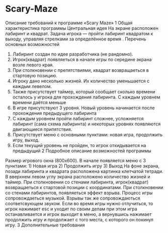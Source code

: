 Scary-Maze
==========
Описание требований к программе
«Scary Maze»
1 Общая характеристика программы
Центральная идея
На экране расположен лабиринт и квадрат. Задача игрока — пройти лабиринт квадратом к выходу, управляя стрелками за определённое время .
Перечень основных возможностей
1.	Лабиринт создан по идее разработчика (не рандомно).
2.	Игрок(квадрат) появляеться в начале игры по середине экрана возле левого края. 
3.	При столкновении с препятствиями, квадрат возвращаеться в стартовую позицию.
4.	Игроку дано несколько жизней. Их количество уменьшается с каждым левелом.
5.	Также присутствует таймер, который сообщает сколько времени осталось у игрока для прохождения лабиринта. С каждым уровнем времени даётся меньше
6.	В игре присутствуют 3 уровня. Новый уровень начинается после прохождения предыдущего лабиринта
7.	С каждым уровнем пройти лабиринт сложнее, усложняется лабиринт (сама схема лабиринта) и некоторых уровнях появляются двигающиеся припятствия. 
8.	Присутствует меню с основными пунктами: новая игра, продолжить игру, выход.
9.	Если текущий уровень не пройден, то игрок откидывается на предыдущий
2 Подробное описание возможностей программы

Размер игрового окна (800x600). В начале появляется меню с 3 пунктами: 1) Новая игра 2) Продолжить игру 3) Выход На фоне экрана, позади лабиринта и квадрата расположена картинка клетчатой тетради. В вверхнем левом углу экрана расположено количество жизней и таймер. При столкновении со стенами лабиринта, игрок(квадрат) возвращаеться к стартовой позиции с координатами. При столкновении со стенами лабиринтов, появляеться эффект взрыва. Процесс игры сопровождаеться музыкой. Взрывы так же сопровождаються соответсвующем звуком. Если во время игры нужно отлучиться, то игрок нажимает esc и уходит по своим делам при этом игра останавливается и игрок выходит в меню, а вернувшись нажимает продолжить игру и продолжает с того места, с которого он покинул игру.
3 Дополнительные требования 

